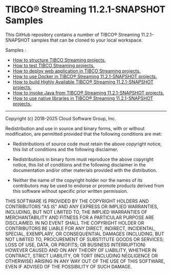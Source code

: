 # TIBCO&reg; Streaming 11.2.1-SNAPSHOT Samples

This GitHub repository contains a number of TIBCO&reg; Streaming 11.2.1-SNAPSHOT samples that can be cloned to your local workspace.

Samples :

* [How to structure TIBCO Streaming projects.](structure/README.md)
* [How to test TIBCO Streaming projects.](testing/README.md)
* [How to deploy web application in TIBCO Streaming projects.](web/README.md)
* [How to use Docker in TIBCO® Streaming 11.2.1-SNAPSHOT projects.](docker/README.md)
* [How to build Highly Available TIBCO® Streaming 11.2.1-SNAPSHOT projects.](highavailability/README.md)
* [How to invoke Java from TIBCO® Streaming 11.2.1-SNAPSHOT projects.](java/README.md)
* [How to use native libraries in TIBCO® Streaming 11.2.1-SNAPSHOT projects.](nativelibrary/README.md)

---
Copyright (c) 2018-2025 Cloud Software Group, Inc.

Redistribution and use in source and binary forms, with or without
modification, are permitted provided that the following conditions are met:

* Redistributions of source code must retain the above copyright notice, this
  list of conditions and the following disclaimer.

* Redistributions in binary form must reproduce the above copyright notice,
  this list of conditions and the following disclaimer in the documentation
  and/or other materials provided with the distribution.

* Neither the name of the copyright holder nor the names of its
  contributors may be used to endorse or promote products derived from
  this software without specific prior written permission.

THIS SOFTWARE IS PROVIDED BY THE COPYRIGHT HOLDERS AND CONTRIBUTORS "AS IS"
AND ANY EXPRESS OR IMPLIED WARRANTIES, INCLUDING, BUT NOT LIMITED TO, THE
IMPLIED WARRANTIES OF MERCHANTABILITY AND FITNESS FOR A PARTICULAR PURPOSE ARE
DISCLAIMED. IN NO EVENT SHALL THE COPYRIGHT HOLDER OR CONTRIBUTORS BE LIABLE
FOR ANY DIRECT, INDIRECT, INCIDENTAL, SPECIAL, EXEMPLARY, OR CONSEQUENTIAL
DAMAGES (INCLUDING, BUT NOT LIMITED TO, PROCUREMENT OF SUBSTITUTE GOODS OR
SERVICES; LOSS OF USE, DATA, OR PROFITS; OR BUSINESS INTERRUPTION) HOWEVER
CAUSED AND ON ANY THEORY OF LIABILITY, WHETHER IN CONTRACT, STRICT LIABILITY,
OR TORT (INCLUDING NEGLIGENCE OR OTHERWISE) ARISING IN ANY WAY OUT OF THE USE
OF THIS SOFTWARE, EVEN IF ADVISED OF THE POSSIBILITY OF SUCH DAMAGE.
